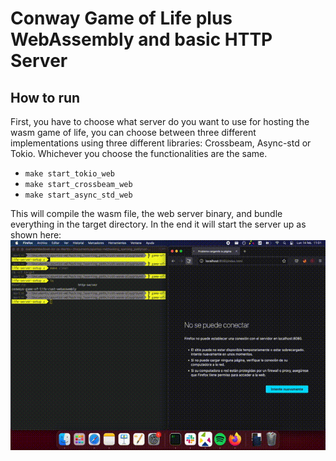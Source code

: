 # Conway Game of Life plus WebAssembly and basic HTTP Server

## How to run

First, you have to choose what server do you want to use for hosting the wasm game of life, you can choose between three different implementations using three different libraries: Crossbeam, Async-std or Tokio. Whichever you choose the functionalities are the same.
- `make start_tokio_web`
- `make start_crossbeam_web`
- `make start_async_std_web`

This will compile the wasm file, the web server binary, and bundle everything in the target directory. In the end it will start the server up as shown here:
![](assets/how_to_run.gif)
